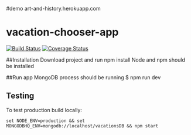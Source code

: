 #demo
art-and-history.herokuapp.com

# vacation-chooser-app
[![Build Status](https://secure.travis-ci.org/ObsidianCat/vacation-chooser-app.png?branch=master)](https://travis-ci.org/ObsidianCat/vacation-chooser-app)
[![Coverage Status](https://coveralls.io/repos/ObsidianCat/vacation-chooser-app/badge.svg?branch=master)](https://coveralls.io/r/ObsidianCat/vacation-chooser-app/?branch=master)

##Installation
Download project and run npm install
Node and npm should be installed

##Run app
MongoDB process should be running
$ npm run dev

## Testing
To test production build locally:
```
set NODE_ENV=production && set MONGODBHQ_ENV=mongodb://localhost/vacationsDB && npm start
```

